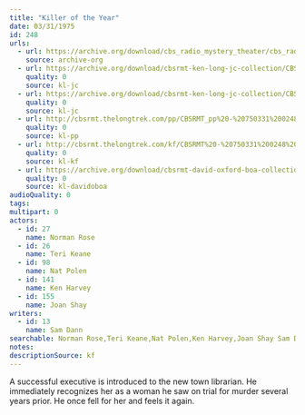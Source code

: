 ```yaml
---
title: "Killer of the Year"
date: 03/31/1975
id: 248
urls: 
  - url: https://archive.org/download/cbs_radio_mystery_theater/cbs_radio_mystery_theater-0201-0250.zip/cbs_radio_mystery_theater-0201-0250%2Fcbsrmt_0248_the_killer_of_the_year.mp3
    source: archive-org
  - url: https://archive.org/download/cbsrmt-ken-long-jc-collection/CBSRMT - 750331 0248 Killer Of The Year vbr kb2_jc.mp3
    quality: 0
    source: kl-jc
  - url: https://archive.org/download/cbsrmt-ken-long-jc-collection/CBSRMT - 750331 0248 Killer Of The Year vbr oz_jc.mp3
    quality: 0
    source: kl-jc
  - url: http://cbsrmt.thelongtrek.com/pp/CBSRMT_pp%20-%20750331%200248%20Killer%20of%20the%20Year.mp3
    quality: 0
    source: kl-pp
  - url: http://cbsrmt.thelongtrek.com/kf/CBSRMT%20-%20750331%200248%20Killer%20Of%20The%20Year_kf.mp3
    quality: 0
    source: kl-kf
  - url: https://archive.org/download/cbsrmt-david-oxford-boa-collection/CBSRMT-750331-0248-Killer-of-the-Year-(64-44)_kf-{BoA}.mp3
    quality: 0
    source: kl-davidoboa
audioQuality: 0
tags: 
multipart: 0
actors:  
  - id: 27
    name: Norman Rose  
  - id: 26
    name: Teri Keane  
  - id: 98
    name: Nat Polen  
  - id: 141
    name: Ken Harvey  
  - id: 155
    name: Joan Shay
writers:  
  - id: 13
    name: Sam Dann
searchable: Norman Rose,Teri Keane,Nat Polen,Ken Harvey,Joan Shay Sam Dann
notes: 
descriptionSource: kf
---
```

A successful executive is introduced to the new town librarian. He immediately recognizes her as a woman he saw on trial for murder several years prior. He once fell for her and feels it again.